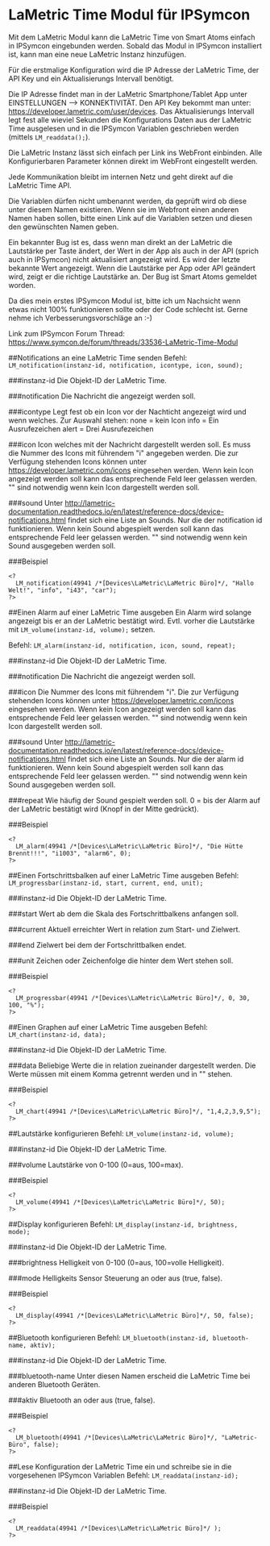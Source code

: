# LaMetric Time Modul für IPSymcon

Mit dem LaMetric Modul kann die LaMetric Time von Smart Atoms einfach in IPSymcon eingebunden werden.
Sobald das Modul in IPSymcon installiert ist, kann man eine neue LaMetric Instanz hinzufügen.

Für die erstmalige Konfiguration wird die IP Adresse der LaMetric Time, der API Key und ein Aktualisierungs Intervall benötigt.

Die IP Adresse findet man in der LaMetric Smartphone/Tablet App unter EINSTELLUNGEN --> KONNEKTIVITÄT.
Den API Key bekommt man unter: https://developer.lametric.com/user/devices.
Das Aktualisierungs Intervall legt fest alle wieviel Sekunden die Konfigurations Daten aus der LaMetric Time ausgelesen und in die IPSymcon Variablen geschrieben werden (mittels `LM_readdata();`).

Die LaMetric Instanz lässt sich einfach per Link ins WebFront einbinden. Alle Konfigurierbaren Parameter können direkt im WebFront eingestellt werden.

Jede Kommunikation bleibt im internen Netz und geht direkt auf die LaMetric Time API.

Die Variablen dürfen nicht umbenannt werden, da geprüft wird ob diese unter diesem Namen existieren. Wenn sie im Webfront einen anderen Namen haben sollen, bitte einen Link auf die Variablen setzen und diesen den gewünschten Namen geben.

Ein bekannter Bug ist es, dass wenn man direkt an der LaMetric die Lautstärke per Taste ändert, der Wert in der App als auch in der API (sprich auch in IPSymcon) nicht aktualisiert angezeigt wird. Es wird der letzte bekannte Wert angezeigt. Wenn die Lautstärke per App oder API geändert wird, zeigt er die richtige Lautstärke an. Der Bug ist Smart Atoms gemeldet worden.

Da dies mein erstes IPSymcon Modul ist, bitte ich um Nachsicht wenn etwas nicht 100% funktionieren sollte oder der Code schlecht ist. Gerne nehme ich Verbesserungsvorschläge an :-)

Link zum IPSymcon Forum Thread: https://www.symcon.de/forum/threads/33536-LaMetric-Time-Modul

##Notifications an eine LaMetric Time senden
Befehl: `LM_notification(instanz-id, notification, icontype, icon, sound);`

###instanz-id
Die Objekt-ID der LaMetric Time.

###notification
Die Nachricht die angezeigt werden soll.

###icontype
Legt fest ob ein Icon vor der Nachticht angezeigt wird und wenn welches.
Zur Auswahl stehen:
none = kein Icon
info = Ein Ausrufezeichen
alert = Drei Ausrufezeichen

###icon
Icon welches mit der Nachricht dargestellt werden soll. Es muss die Nummer des Icons mit führendem "i" angegeben werden.
Die zur Verfügung stehenden Icons können unter https://developer.lametric.com/icons eingesehen werden.
Wenn kein Icon angezeigt werden soll kann das entsprechende Feld leer gelassen werden. "" sind notwendig wenn kein Icon dargestellt werden soll.

###sound
Unter http://lametric-documentation.readthedocs.io/en/latest/reference-docs/device-notifications.html findet sich eine Liste an Sounds. Nur die der notification id funktionieren.
Wenn kein Sound abgespielt werden soll kann das entsprechende Feld leer gelassen werden. "" sind notwendig wenn kein Sound ausgegeben werden soll.

###Beispiel
```
<?
  LM_notification(49941 /*[Devices\LaMetric\LaMetric Büro]*/, "Hallo Welt!", "info", "i43", "car");
?>
```
##Einen Alarm auf einer LaMetric Time ausgeben
Ein Alarm wird solange angezeigt bis er an der LaMetric bestätigt wird.
Evtl. vorher die Lautstärke mit `LM_volume(instanz-id, volume);` setzen.

Befehl: `LM_alarm(instanz-id, notification, icon, sound, repeat);`

###instanz-id
Die Objekt-ID der LaMetric Time.

###notification
Die Nachricht die angezeigt werden soll.

###icon
Die Nummer des Icons mit führendem "i".
Die zur Verfügung stehenden Icons können unter https://developer.lametric.com/icons eingesehen werden.
Wenn kein Icon angezeigt werden soll kann das entsprechende Feld leer gelassen werden. "" sind notwendig wenn kein Icon dargestellt werden soll.

###sound
Unter http://lametric-documentation.readthedocs.io/en/latest/reference-docs/device-notifications.html findet sich eine Liste an Sounds. Nur die der alarm id funktionieren.
Wenn kein Sound abgespielt werden soll kann das entsprechende Feld leer gelassen werden. "" sind notwendig wenn kein Sound ausgegeben werden soll.

###repeat
Wie häufig der Sound gespielt werden soll. 0 = bis der Alarm auf der LaMetric bestätigt wird (Knopf in der Mitte gedrückt).

###Beispiel
```
<?
  LM_alarm(49941 /*[Devices\LaMetric\LaMetric Büro]*/, "Die Hütte Brennt!!!", "i1003", "alarm6", 0);
?>
```

##Einen Fortschrittsbalken auf einer LaMetric Time ausgeben
Befehl: `LM_progressbar(instanz-id, start, current, end, unit);`

###instanz-id
Die Objekt-ID der LaMetric Time.

###start
Wert ab dem die Skala des Fortschrittbalkens anfangen soll.

###current
Aktuell erreichter Wert in relation zum Start- und Zielwert.

###end
Zielwert bei dem der Fortschrittbalken endet.

###unit
Zeichen oder Zeichenfolge die hinter dem Wert stehen soll.

###Beispiel
```
<?
  LM_progressbar(49941 /*[Devices\LaMetric\LaMetric Büro]*/, 0, 30, 100, "%");
?>
```

##Einen Graphen auf einer LaMetric Time ausgeben
Befehl: `LM_chart(instanz-id, data);`

###instanz-id
Die Objekt-ID der LaMetric Time.

###data
Beliebige Werte die in relation zueinander dargestellt werden. Die Werte müssen mit einem Komma getrennt werden und in "" stehen.

###Beispiel
```
<?
  LM_chart(49941 /*[Devices\LaMetric\LaMetric Büro]*/, "1,4,2,3,9,5");
?>
```

##Lautstärke konfigurieren
Befehl: `LM_volume(instanz-id, volume);`

###instanz-id
Die Objekt-ID der LaMetric Time.

###volume
Lautstärke von 0-100 (0=aus, 100=max).

###Beispiel
```
<?
  LM_volume(49941 /*[Devices\LaMetric\LaMetric Büro]*/, 50);
?>
```


##Display konfigurieren
Befehl: `LM_display(instanz-id, brightness, mode);`

###instanz-id
Die Objekt-ID der LaMetric Time.

###brightness
Helligkeit von 0-100 (0=aus, 100=volle Helligkeit).

###mode
Helligkeits Sensor Steuerung an oder aus (true, false).

###Beispiel
```
<?
  LM_display(49941 /*[Devices\LaMetric\LaMetric Büro]*/, 50, false);
?>
```

##Bluetooth konfigurieren
Befehl: `LM_bluetooth(instanz-id, bluetooth-name, aktiv);`

###instanz-id
Die Objekt-ID der LaMetric Time.

###bluetooth-name
Unter diesen Namen erscheid die LaMetric Time bei anderen Bluetooth Geräten.

###aktiv
Bluetooth an oder aus (true, false).

###Beispiel
```
<?
  LM_bluetooth(49941 /*[Devices\LaMetric\LaMetric Büro]*/, "LaMetric-Büro", false);
?>
```

##Lese Konfiguration der LaMetric Time ein und schreibe sie in die vorgesehenen IPSymcon Variablen
Befehl: `LM_readdata(instanz-id);`

###instanz-id
Die Objekt-ID der LaMetric Time.

###Beispiel
```
<?
  LM_readdata(49941 /*[Devices\LaMetric\LaMetric Büro]*/ );
?>
```
